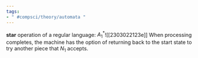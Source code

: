 ```yaml
---
tags:
- " #compsci/theory/automata "
---
```


**star** operation of a regular language: $A_{1}^{*}$![[2303022123e]] When processing completes, the machine has the option of returning back to the start state to try another piece that $N_1$ accepts.  <!--SR:!2024-01-01,222,310-->